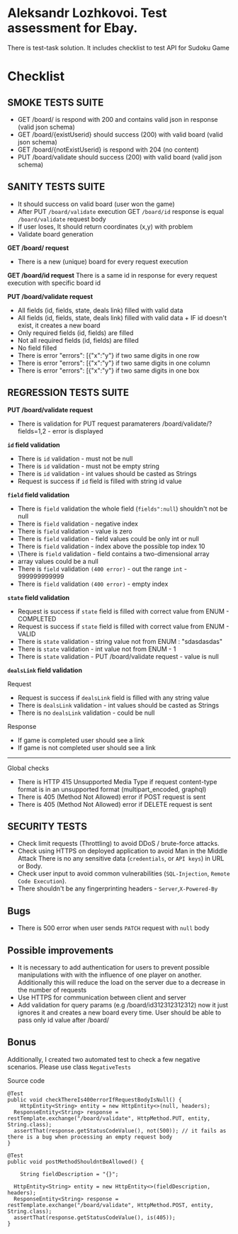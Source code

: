 # Aleksandr Lozhkovoi. Test assessment for Ebay. 

There is test-task solution. It includes checklist to test API for Sudoku Game

# Checklist

## SMOKE TESTS SUITE

 - GET /board/ is respond with 200 and contains valid json in response
   (valid json schema) 
  - GET /board/{existUserid} should success (200)
   with valid board (valid json schema)
  -  GET /board/{notExistUserid} is
   respond with 204 (no content) 
   - PUT /board/validate should success
   (200) with valid board (valid json schema)

## SANITY TESTS SUITE

- It should success on valid board (user won the game)
- After  PUT `/board/validate` execution GET `/board/id` response is equal `/board/validate` request body
- If user loses, It should return coordinates (x,y) with problem 
- Validate board generation

 **GET /board/ request**
 - There is a new (unique) board for every request execution 

**GET /board/id request**
There is a same id in response for every request execution with specific board id

 **PUT /board/validate request**
 - All fields (id, fields, state, deals link) filled with valid data
 - All fields (id, fields, state, deals link) filled with valid data + IF id doesn't exist, it creates a new board
 - Only required fields (id, fields) are filled 
 - Not all required fields 
   (id, fields) are filled 
  - No field filled
  - There is error "errors": [{"x":"y"} if two same digits in one row
  - There is error "errors": [{"x":"y"} if two same digits in one column
  - There is error "errors": [{"x":"y"} if two same digits in one box

## REGRESSION TESTS SUITE 

**PUT /board/validate request**
- There is validation for PUT request paramaterers /board/validate/?fields=1,2 - error is displayed

**`id` field validation**

 - There is `id` validation  - must not be null 
 -  There is `id` validation  - must not be empty string
 -  There is `id` validation  - int values should be casted as Strings
 - Request is success if  `id` field is filled with string id value
 
**`field` field validation**

 - There is `field`
   validation  the whole field (`fields":null`) shouldn't not be null
 - There is  `field` validation  - negative index    
 - There is  `field` validation - value is  zero 
 - There is  `field` validation  - field values could be only int or null  
 - There is  `field` validation  - index above the possible top index  10
 -  \There is  `field` validation  - field contains a two-dimensional array
 - array values could be a null
 - There is `field` validation `(400 error)` - out the range `int`  - 999999999999 
 - There is `field` validation `(400 error)` - empty index
 
**`state` field validation**

 -  Request is success if  `state` field is filled with correct value  from ENUM - COMPLETED
 -  Request is success if  `state` field is filled    with correct value from ENUM - VALID
 - There is  `state` validation  - string value not from ENUM : "sdasdasdas"
 - There is  `state` validation - int value not from ENUM - 1 
 - There is  `state` validation  - PUT /board/validate request - value is null

**`dealsLink` field validation**

Request

 -  Request is success if  `dealsLink` field is filled with any string value
 -  There is `dealsLink` validation  - int values should be casted as Strings
 -  There is no `dealsLink` validation  - could be null
 
 Response
- If game is completed user should see a link
- If game is not completed user should see a link
----------------------------------------------------------
Global checks

 - There is HTTP 415 Unsupported Media Type if request content-type format is in an unsupported format (multipart_encoded, graphql)
 - There is 405 (Method Not Allowed) error if POST request is sent 
 - There is 405 (Method Not Allowed) error if DELETE request is sent 


## SECURITY TESTS

 - Check limit requests (Throttling) to avoid DDoS / brute-force
   attacks. 
  - Check using HTTPS on deployed application to avoid Man in
   the Middle Attack There is no any sensitive data (`credentials`, or 
   `API keys`) in URL or Body. 
   - Check user input to avoid common
   vulnerabilities (`SQL-Injection`,  `Remote Code Execution`). 
   - There shouldn't be any fingerprinting headers - `Server`,`X-Powered-By`

## Bugs

 - There is 500 error when user sends `PATCH` request with `null` body

## Possible improvements 

 - It is necessary to add authentication for users to prevent possible
   manipulations with with the influence of one player on another.
   Additionally this will reduce the load on the server due to a
   decrease in the number of requests 
  - Use HTTPS for communication
   between client and server 
   - Add validation for query params (e.g
   /board/id312312312312) now it just ignores it and creates a new board
   every time. User should be able to pass only id value after /board/

## Bonus

Additionally, I created two automated test to check a few negative scenarios. Please use class `NegativeTests`

Source code

    @Test  
    public void checkThereIs400errorIfRequestBodyIsNull() {  
        HttpEntity<String> entity = new HttpEntity<>(null, headers);  
      ResponseEntity<String> response = restTemplate.exchange("/board/validate", HttpMethod.PUT, entity, String.class);  
      assertThat(response.getStatusCodeValue(), not(500)); // it fails as there is a bug when processing an empty request body  
    }  
      
    @Test  
    public void postMethodShouldntBeAllowed() {  
      
        String fieldDescription = "{}";  
      
      HttpEntity<String> entity = new HttpEntity<>(fieldDescription, headers);  
      ResponseEntity<String> response = restTemplate.exchange("/board/validate", HttpMethod.POST, entity, String.class);  
      assertThat(response.getStatusCodeValue(), is(405));  
    }
